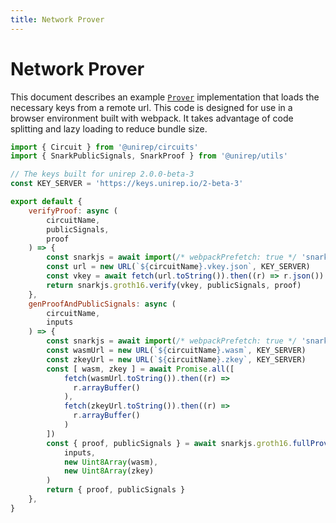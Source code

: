 ```yaml
---
title: Network Prover
---
```


# Network Prover

This document describes an example [`Prover`](prover) implementation that loads the necessary keys from a remote url. This code is designed for use in a browser environment built with webpack. It takes advantage of code splitting and lazy loading to reduce bundle size.

```js
import { Circuit } from '@unirep/circuits'
import { SnarkPublicSignals, SnarkProof } from '@unirep/utils'

// The keys built for unirep 2.0.0-beta-3
const KEY_SERVER = 'https://keys.unirep.io/2-beta-3'

export default {
    verifyProof: async (
        circuitName,
        publicSignals,
        proof
    ) => {
        const snarkjs = await import(/* webpackPrefetch: true */ 'snarkjs')
        const url = new URL(`${circuitName}.vkey.json`, KEY_SERVER)
        const vkey = await fetch(url.toString()).then((r) => r.json())
        return snarkjs.groth16.verify(vkey, publicSignals, proof)
    },
    genProofAndPublicSignals: async (
        circuitName,
        inputs
    ) => {
        const snarkjs = await import(/* webpackPrefetch: true */ 'snarkjs')
        const wasmUrl = new URL(`${circuitName}.wasm`, KEY_SERVER)
        const zkeyUrl = new URL(`${circuitName}.zkey`, KEY_SERVER)
        const [ wasm, zkey ] = await Promise.all([
            fetch(wasmUrl.toString()).then((r) =>
              r.arrayBuffer()
            ),
            fetch(zkeyUrl.toString()).then((r) =>
              r.arrayBuffer()
            )
        ])
        const { proof, publicSignals } = await snarkjs.groth16.fullProve(
            inputs,
            new Uint8Array(wasm),
            new Uint8Array(zkey)
        )
        return { proof, publicSignals }
    },
}
```
